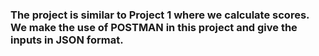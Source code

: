 ### The project is similar to Project 1 where we calculate scores. We make the use of POSTMAN in this project and give the inputs in JSON format.

